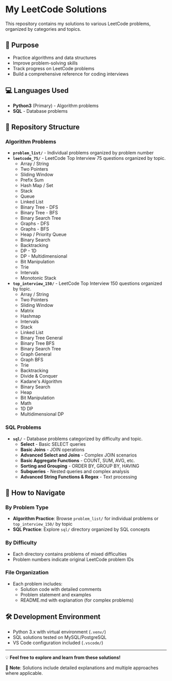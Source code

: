# My LeetCode Solutions

This repository contains my solutions to various LeetCode problems, organized by categories and topics.

## 🎯 Purpose
* Practice algorithms and data structures
* Improve problem-solving skills
* Track progress on LeetCode problems
* Build a comprehensive reference for coding interviews

## 💻 Languages Used
* **Python3** (Primary) - Algorithm problems
* **SQL** - Database problems

## 📁 Repository Structure

### Algorithm Problems
- **`problem_list/`** - Individual problems organized by problem number
- **`leetcode_75/`** - LeetCode Top Interview 75 questions organized by topic. 
  - Array / String
  - Two Pointers
  - Sliding Window
  - Prefix Sum
  - Hash Map / Set
  - Stack
  - Queue
  - Linked List
  - Binary Tree - DFS
  - Binary Tree - BFS
  - Binary Search Tree
  - Graphs - DFS
  - Graphs - BFS
  - Heap / Priority Queue
  - Binary Search
  - Backtracking
  - DP - 1D
  - DP - Multidimensional
  - Bit Manipulation
  - Trie
  - Intervals
  - Monotonic Stack
- **`top_interview_150/`** - LeetCode Top Interview 150 questions organized by topic.
  - Array / String
  - Two Pointers
  - Sliding Window
  - Matrix
  - Hashmap
  - Intervals
  - Stack
  - Linked List
  - Binary Tree General
  - Binary Tree BFS
  - Binary Search Tree
  - Graph General
  - Graph BFS
  - Trie
  - Backtracking
  - Divide & Conquer
  - Kadane's Algorithm
  - Binary Search
  - Heap
  - Bit Manipulation
  - Math
  - 1D DP
  - Multidimensional DP

### SQL Problems
- **`sql/`** - Database problems categorized by difficulty and topic.
  - **Select** - Basic SELECT queries
  - **Basic Joins** - JOIN operations
  - **Advanced Select and Joins** - Complex JOIN scenarios
  - **Basic Aggregate Functions** - COUNT, SUM, AVG, etc.
  - **Sorting and Grouping** - ORDER BY, GROUP BY, HAVING
  - **Subqueries** - Nested queries and complex analysis
  - **Advanced String Functions & Regex** - Text processing

## 🚀 How to Navigate

### By Problem Type
- **Algorithm Practice**: Browse `problem_list/` for individual problems or `top_interview_150/` by topic
- **SQL Practice**: Explore `sql/` directory organized by SQL concepts

### By Difficulty
- Each directory contains problems of mixed difficulties
- Problem numbers indicate original LeetCode problem IDs

### File Organization
- Each problem includes:
  - Solution code with detailed comments
  - Problem statement and examples
  - README.md with explanation (for complex problems)

## 🛠️ Development Environment
- Python 3.x with virtual environment (`.venv/`)
- SQL solutions tested on MySQL/PostgreSQL
- VS Code configuration included (`.vscode/`)

---

💡 **Feel free to explore and learn from these solutions!**

📝 **Note**: Solutions include detailed explanations and multiple approaches where applicable.